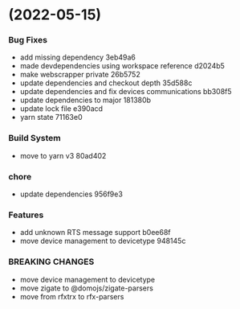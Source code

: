 #  (2022-05-15)


### Bug Fixes

* add missing dependency 3eb49a6
* made devdependencies using workspace reference d2024b5
* make webscrapper private 26b5752
* update dependencies and checkout depth 35d588c
* update dependencies and fix devices communications bb308f5
* update dependencies to major 181380b
* update lock file e390acd
* yarn state 71163e0


### Build System

* move to yarn v3 80ad402


### chore

* update dependencies 956f9e3


### Features

* add unknown RTS message support b0ee68f
* move device management to devicetype 948145c


### BREAKING CHANGES

* move device management to devicetype
* move zigate to @domojs/zigate-parsers
* move from rfxtrx to rfx-parsers



